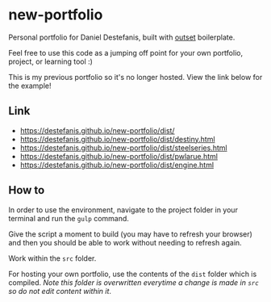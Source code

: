 # new-portfolio
Personal portfolio for Daniel Destefanis, built with <a href="https://github.com/callmecavs/outset">outset</a> boilerplate.

Feel free to use this code as a jumping off point for your own portfolio, project, or learning tool :)

This is my previous portfolio so it's no longer hosted. View the link below for the example!

## Link
* https://destefanis.github.io/new-portfolio/dist/
* https://destefanis.github.io/new-portfolio/dist/destiny.html
* https://destefanis.github.io/new-portfolio/dist/steelseries.html
* https://destefanis.github.io/new-portfolio/dist/pwlarue.html
* https://destefanis.github.io/new-portfolio/dist/engine.html

## How to

In order to use the environment, navigate to the project folder in your terminal and run the `gulp` command.

Give the script a moment to build (you may have to refresh your browser) and then you should be able to work without needing to refresh again.

Work within the `src` folder.

For hosting your own portfolio, use the contents of the `dist` folder which is compiled. *Note this folder is overwritten everytime a change is made in `src` so do not edit content within it*.
